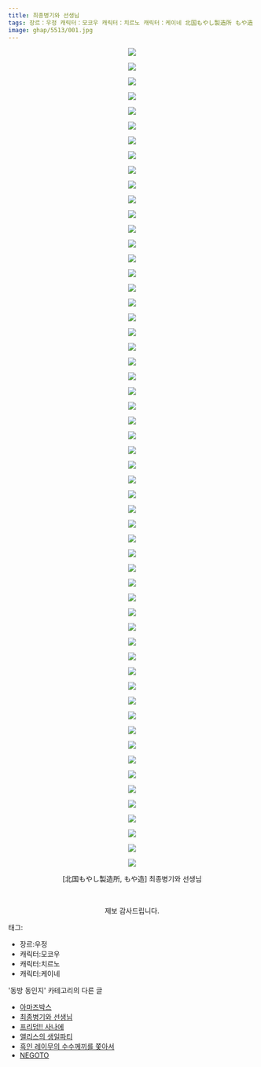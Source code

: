 ```yaml
---
title: 최종병기와 선생님
tags: 장르：우정 캐릭터：모코우 캐릭터：치르노 캐릭터：케이네 北国もやし製造所 もや造 동방_동인지
image: ghap/5513/001.jpg
---
```

<div class="article">
<p style="text-align: center; clear: none; float: none;"><img src="{{ site.nasurl }}/ghap/5513/001.jpg"/></p>
<p style="text-align: center; clear: none; float: none;"><img src="{{ site.nasurl }}/ghap/5513/002.jpg"/></p>
<p style="text-align: center; clear: none; float: none;"><img src="{{ site.nasurl }}/ghap/5513/003.jpg"/></p>
<p style="text-align: center; clear: none; float: none;"><img src="{{ site.nasurl }}/ghap/5513/004.jpg"/></p>
<p style="text-align: center; clear: none; float: none;"><img src="{{ site.nasurl }}/ghap/5513/005.jpg"/></p>
<p style="text-align: center; clear: none; float: none;"><img src="{{ site.nasurl }}/ghap/5513/006.jpg"/></p>
<p style="text-align: center; clear: none; float: none;"><img src="{{ site.nasurl }}/ghap/5513/007.jpg"/></p>
<p style="text-align: center; clear: none; float: none;"><img src="{{ site.nasurl }}/ghap/5513/008.jpg"/></p>
<p style="text-align: center; clear: none; float: none;"><img src="{{ site.nasurl }}/ghap/5513/009.jpg"/></p>
<p style="text-align: center; clear: none; float: none;"><img src="{{ site.nasurl }}/ghap/5513/010.jpg"/></p>
<p style="text-align: center; clear: none; float: none;"><img src="{{ site.nasurl }}/ghap/5513/011.jpg"/></p>
<p style="text-align: center; clear: none; float: none;"><img src="{{ site.nasurl }}/ghap/5513/012.jpg"/></p>
<p style="text-align: center; clear: none; float: none;"><img src="{{ site.nasurl }}/ghap/5513/013.jpg"/></p>
<p style="text-align: center; clear: none; float: none;"><img src="{{ site.nasurl }}/ghap/5513/014.jpg"/></p>
<p style="text-align: center; clear: none; float: none;"><img src="{{ site.nasurl }}/ghap/5513/015.jpg"/></p>
<p style="text-align: center; clear: none; float: none;"><img src="{{ site.nasurl }}/ghap/5513/016.jpg"/></p>
<p style="text-align: center; clear: none; float: none;"><img src="{{ site.nasurl }}/ghap/5513/017.jpg"/></p>
<p style="text-align: center; clear: none; float: none;"><img src="{{ site.nasurl }}/ghap/5513/018.jpg"/></p>
<p style="text-align: center; clear: none; float: none;"><img src="{{ site.nasurl }}/ghap/5513/019.jpg"/></p>
<p style="text-align: center; clear: none; float: none;"><img src="{{ site.nasurl }}/ghap/5513/020.jpg"/></p>
<p style="text-align: center; clear: none; float: none;"><img src="{{ site.nasurl }}/ghap/5513/021.jpg"/></p>
<p style="text-align: center; clear: none; float: none;"><img src="{{ site.nasurl }}/ghap/5513/022.jpg"/></p>
<p style="text-align: center; clear: none; float: none;"><img src="{{ site.nasurl }}/ghap/5513/023.jpg"/></p>
<p style="text-align: center; clear: none; float: none;"><img src="{{ site.nasurl }}/ghap/5513/024.jpg"/></p>
<p style="text-align: center; clear: none; float: none;"><img src="{{ site.nasurl }}/ghap/5513/025.jpg"/></p>
<p style="text-align: center; clear: none; float: none;"><img src="{{ site.nasurl }}/ghap/5513/026.jpg"/></p>
<p style="text-align: center; clear: none; float: none;"><img src="{{ site.nasurl }}/ghap/5513/027.jpg"/></p>
<p style="text-align: center; clear: none; float: none;"><img src="{{ site.nasurl }}/ghap/5513/028.jpg"/></p>
<p style="text-align: center; clear: none; float: none;"><img src="{{ site.nasurl }}/ghap/5513/029.jpg"/></p>
<p style="text-align: center; clear: none; float: none;"><img src="{{ site.nasurl }}/ghap/5513/030.jpg"/></p>
<p style="text-align: center; clear: none; float: none;"><img src="{{ site.nasurl }}/ghap/5513/031.jpg"/></p>
<p style="text-align: center; clear: none; float: none;"><img src="{{ site.nasurl }}/ghap/5513/032.jpg"/></p>
<p style="text-align: center; clear: none; float: none;"><img src="{{ site.nasurl }}/ghap/5513/033.jpg"/></p>
<p style="text-align: center; clear: none; float: none;"><img src="{{ site.nasurl }}/ghap/5513/034.jpg"/></p>
<p style="text-align: center; clear: none; float: none;"><img src="{{ site.nasurl }}/ghap/5513/035.jpg"/></p>
<p style="text-align: center; clear: none; float: none;"><img src="{{ site.nasurl }}/ghap/5513/036.jpg"/></p>
<p style="text-align: center; clear: none; float: none;"><img src="{{ site.nasurl }}/ghap/5513/037.jpg"/></p>
<p style="text-align: center; clear: none; float: none;"><img src="{{ site.nasurl }}/ghap/5513/038.jpg"/></p>
<p style="text-align: center; clear: none; float: none;"><img src="{{ site.nasurl }}/ghap/5513/039.jpg"/></p>
<p style="text-align: center; clear: none; float: none;"><img src="{{ site.nasurl }}/ghap/5513/040.jpg"/></p>
<p style="text-align: center; clear: none; float: none;"><img src="{{ site.nasurl }}/ghap/5513/041.jpg"/></p>
<p style="text-align: center; clear: none; float: none;"><img src="{{ site.nasurl }}/ghap/5513/042.jpg"/></p>
<p style="text-align: center; clear: none; float: none;"><img src="{{ site.nasurl }}/ghap/5513/043.jpg"/></p>
<p style="text-align: center; clear: none; float: none;"><img src="{{ site.nasurl }}/ghap/5513/044.jpg"/></p>
<p style="text-align: center; clear: none; float: none;"><img src="{{ site.nasurl }}/ghap/5513/045.jpg"/></p>
<p style="text-align: center; clear: none; float: none;"><img src="{{ site.nasurl }}/ghap/5513/046.jpg"/></p>
<p style="text-align: center; clear: none; float: none;"><img src="{{ site.nasurl }}/ghap/5513/047.jpg"/></p>
<p style="text-align: center; clear: none; float: none;"><img src="{{ site.nasurl }}/ghap/5513/048.jpg"/></p>
<p style="text-align: center; clear: none; float: none;"><img src="{{ site.nasurl }}/ghap/5513/049.jpg"/></p>
<p style="text-align: center; clear: none; float: none;"><img src="{{ site.nasurl }}/ghap/5513/050.jpg"/></p>
<p style="text-align: center; clear: none; float: none;"><img src="{{ site.nasurl }}/ghap/5513/051.jpg"/></p>
<p style="text-align: center; clear: none; float: none;"><img src="{{ site.nasurl }}/ghap/5513/052.jpg"/></p>
<p style="text-align: center; clear: none; float: none;"><img src="{{ site.nasurl }}/ghap/5513/053.jpg"/></p>
<p style="text-align: center; clear: none; float: none;"><img src="{{ site.nasurl }}/ghap/5513/054.jpg"/></p>
<p style="text-align: center; clear: none; float: none;"><img src="{{ site.nasurl }}/ghap/5513/055.jpg"/></p>
<p style="text-align: center; clear: none; float: none;"><img src="{{ site.nasurl }}/ghap/5513/056.jpg"/></p>
<p style="text-align: center; clear: none; float: none;">[北国もやし製造所, もや造] 최종병기와 선생님</p>
<p style="text-align: center; clear: none; float: none;"><br/></p>
<p style="text-align: center; clear: none; float: none;">제보 감사드립니다.</p>
</div><div class="tagTrail">
<p>태그: </p>
<ul>
<li>장르:우정</li>
<li>캐릭터:모코우</li>
<li>캐릭터:치르노</li>
<li>캐릭터:케이네</li>
</ul>
</div><div class="another">
<p>'동방 동인지' 카테고리의 다른 글</p>
<ul>
<li><a href="/2019-01-05-ghap_5514">아마즈박스</a></li>
<li><a href="/2019-01-05-ghap_5513">최종병기와 선생님</a></li>
<li><a href="/2019-01-02-ghap_5507">프리덤!! 사나에</a></li>
<li><a href="/2019-01-02-ghap_5502">앨리스의 생일파티</a></li>
<li><a href="/2019-01-02-ghap_5491">흑인 레이무의 수수께끼를 쫓아서</a></li>
<li><a href="/2018-12-31-ghap_5459">NEGOTO</a></li>
</ul>
</div>